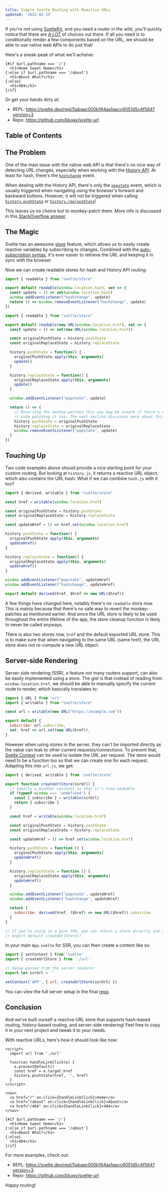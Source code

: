 ```yaml
---
title: Simple Svelte Routing with Reactive URLs
updated: '2022-02-13'
---
```


If you're not using [SvelteKit](https://kit.svelte.dev), and you need a router in the wild, you'll quickly notice that there are [A LOT](https://sveltesociety.dev/components/#routers) of choices out there. If all you need is to conditionally render a few components based on the URL, we should be able to use native web APIs to do just that!

<!-- endexcerpt -->

Here's a sneak-peak of what we'll acheive:

```svelte
{#if $url.pathname === '/'}
  <h1>Home Sweet Home</h1>
{:else if $url.pathname === '/about'}
  <h1>About What?</h1>
{:else}
  <h1>404</h1>
{/if}
```

Or get your hands dirty at:

- REPL: https://svelte.dev/repl/5abaac000b164aa1aacc6051d5c4f584?version=3
- Repo: https://github.com/bluwy/svelte-url

## Table of Contents

<!-- toc -->

## The Problem

One of the main issue with the native web API is that there's no nice way of detecting URL changes, especially when working with the [History API](https://developer.mozilla.org/en-US/docs/Web/API/History_API). At least for hash, there's the [`hashchange`](https://developer.mozilla.org/en-US/docs/Web/API/Window/hashchange_event) event.

When dealing with the History API, there's only the [`popstate`](https://developer.mozilla.org/en-US/docs/Web/API/Window/popstate_event) event, which is usually triggered when navigating using the browser's forward and backward buttons. However, it will not be triggered when calling [`history.pushState`](https://developer.mozilla.org/en-US/docs/Web/API/History/pushState) or [`history.replaceState`](https://developer.mozilla.org/en-US/docs/Web/API/History/replaceState)!

This leaves us no choice but to monkey-patch them. More info is discussed in this [StackOverflow answer](https://stackoverflow.com/a/52809105/13265944).

## The Magic

Svelte has an awesome [store](https://svelte.dev/docs#svelte_store) feature, which allows us to easily create reactive variables by subscribing to changes. Combined with the [auto-subscription syntax](https://svelte.dev/tutorial/auto-subscriptions), it's ever easier to retrieve the URL and keeping it in sync with the browser.

Now we can create readable stores for hash and History API routing:

```js:title=hash.js
import { readable } from "svelte/store"

export default readable(window.location.hash, set => {
  const update = () => set(window.location.hash)
  window.addEventListener("hashchange", update)
  return () => window.removeEventListener("hashchange", update)
})
```

```js:title=history.js
import { readable } from "svelte/store"

export default readable(new URL(window.location.href), set => {
  const update = () => set(new URL(window.location.href))

  const originalPushState = history.pushState
  const originalReplaceState = history.replaceState

  history.pushState = function() {
    originalPushState.apply(this, arguments)
    update()
  }

  history.replaceState = function() {
    originalReplaceState.apply(this, arguments)
    update()
  }

  window.addEventListener("popstate", update)

  return () => {
    // Reverting the monkey-patches this way may be unsafe if there's external
    // code patching it too. The next section discusses more about this.
    history.pushState = originalPushState
    history.replaceState = originalReplaceState
    window.removeEventListener("popstate", update)
  }
})
```

## Touching Up

Two code examples above should provide a nice starting point for your custom routing. But looking at `history.js`, it returns a reactive URL object, which also contains the URL hash. What if we can combine `hash.js` with it too?

```js:title=url.js
import { derived, writable } from "svelte/store"

const href = writable(window.location.href)

const originalPushState = history.pushState
const originalReplaceState = history.replaceState

const updateHref = () => href.set(window.location.href)

history.pushState = function() {
  originalPushState.apply(this, arguments)
  updateHref()
}

history.replaceState = function() {
  originalReplaceState.apply(this, arguments)
  updateHref()
}

window.addEventListener("popstate", updateHref)
window.addEventListener("hashchange", updateHref)

export default derived(href, $href => new URL($href))
```

A few things have changed here, notably there's no `readable` store now. This is mainly because that there's no safe way to revert the monkey-patches as mentioned earlier. And since the URL store is likely to be used throughout the entire lifetime of the app, the store cleanup function is likely to never be called anyways.

There is also two stores now, `href` and the default exported URL store. This is to make sure that when navigating to the same URL (same href), the URL store does not re-compute a new URL object.

## Server-side Rendering

Server-side rendering (SSR), a feature not many routers support, can also be easily implemented using a store. The gist is that instead of reading from `window.location.href`, we should be able to manually specify the current route to render, which basically translates to:

```js:title=ssr.js
import { URL } from "url"
import { writable } from "svelte/store"

const url = writable(new URL("https://example.com"))

export default {
  subscribe: url.subscribe,
  set: href => url.set(new URL(href)),
}
```

However when using stores in the server, they can't be imported directly as the value can leak to other current requests/connections. To prevent that, [Svelte Context](https://svelte.dev/tutorial/context-api) can be used to isolate the URL per request. The store would need to be a function too so that we can create one for each request. Adapting this into `url.js`, we get:

```js:title=url.js
import { derived, writable } from 'svelte/store'

export function createUrlStore(ssrUrl) {
  // Ideally a bundler constant so that it's tree-shakable
  if (typeof window === 'undefined') {
    const { subscribe } = writable(ssrUrl)
    return { subscribe }
  }

  const href = writable(window.location.href)

  const originalPushState = history.pushState
  const originalReplaceState = history.replaceState

  const updateHref = () => href.set(window.location.href)

  history.pushState = function () {
    originalPushState.apply(this, arguments)
    updateHref()
  }

  history.replaceState = function () {
    originalReplaceState.apply(this, arguments)
    updateHref()
  }

  window.addEventListener('popstate', updateHref)
  window.addEventListener('hashchange', updateHref)

  return {
    subscribe: derived(href, ($href) => new URL($href)).subscribe
  }
}

// If you're using in a pure SPA, you can return a store directly and share it everywhere
// export default createUrlStore()
```

In your main `App.svelte` for SSR, you can then create a context like so:

```js
import { setContext } from 'svelte'
import { createUrlStore } from './url'

// Value passed from the server renderer
export let ssrUrl = ''

setContext('APP', { url: createUrlStore(ssrUrl) })
```

You can view the full server setup in the final [repo](https://github.com/bluwy/svelte-url).

## Conclusion

And we've built ourself a reactive URL store that supports hash-based routing, history-based routing, and server-side rendering! Feel free to copy it in your next project and tweak it to your needs.

With reactive URLs, here's how it should look like now:

```svelte:title=App.svelte
<script>
  import url from './url'

  function handleLinkClick(e) {
    e.preventDefault()
    const href = e.target.href
    history.pushState(href, '', href)
  }
</script>

<nav>
  <a href="/" on:click={handleLinkClick}>Home</a>
  <a href="/about" on:click={handleLinkClick}>About</a>
  <a href="/404" on:click={handleLinkClick}>404</a>
</nav>

{#if $url.pathname === '/'}
  <h1>Home Sweet Home</h1>
{:else if $url.pathname === '/about'}
  <h1>About What?</h1>
{:else}
  <h1>404</h1>
{/if}
```

For more examples, check out:

- REPL: https://svelte.dev/repl/5abaac000b164aa1aacc6051d5c4f584?version=3
- Repo: https://github.com/bluwy/svelte-url

Happy routing!
